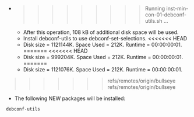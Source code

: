 * >>>>>>>>> Running inst-min-con-01-debconf-utils.sh ...
  * After this operation, 108 kB of additional disk space will be used.
  * Install debconf-utils to use debconf-set-selections.
<<<<<<< HEAD
  * Disk size = 1121144K. Space Used = 212K. Runtime = 00:00:00:01.
=======
<<<<<<< HEAD
  * Disk size = 999204K. Space Used = 212K. Runtime = 00:00:00:01.
=======
  * Disk size = 1121076K. Space Used = 212K. Runtime = 00:00:00:01.
>>>>>>> refs/remotes/origin/bullseye
>>>>>>> refs/remotes/origin/bullseye
  * The following NEW packages will be installed:
  ```bash
debconf-utils
  ```
